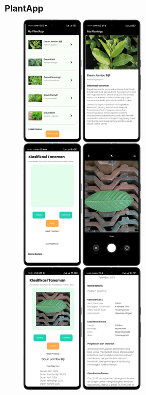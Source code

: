 # PlantApp

<p align="center">
<img src="screen/list.png" height="400">
<img src="screen/detail.png" height="400">
<img src="screen/home1.png" height="400">
<img src="screen/kamera.png" height="400">
<img src="screen/home.png" height="400">
<img src="screen/hasil.png" height="400">
</p>
